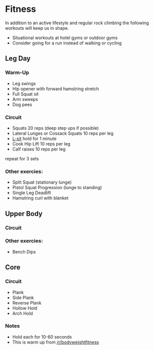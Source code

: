 Fitness
=======

In addition to an active lifestyle and regular rock climbing the following workouts will keep us in shape.

* Situational workouts at hotel gyms or outdoor gyms
* Consider going for a run instead of walking or cycling


Leg Day
-------
### Warm-Up
* Leg swings
* Hip opener with forward hamstring stretch
* Full Squat sit
* Arm sweeps
* Dog pees

### Circuit
* Squats 20 reps (deep step ups if possible)
* Lateral Lunges or Cossack Squats 10 reps per leg
* [L-sit](https://www.reddit.com/r/bodyweightfitness/wiki/exercises/l-sit) hold for 1 minute
* Cook Hip Lift 10 reps per leg
* Calf raises 10 reps per leg

repeat for 3 sets

### Other exercies:
* Split Squat (stationary lunge)
* Pistol Squat Progression (lunge to standing)
* Single Leg Deadlift
* Hamstring curl with blanket


Upper Body
----------
### Circuit

### Other exercies:
* Bench Dips


Core
----
### Circuit
* Plank
* Side Plank
* Reverse Plank
* Hollow Hold
* Arch Hold

### Notes
* Hold each for 10-60 seconds
* This is warm up from [/r/bodyweightfitness](https://www.reddit.com/r/bodyweightfitness/wiki/kb/recommended_routine)
